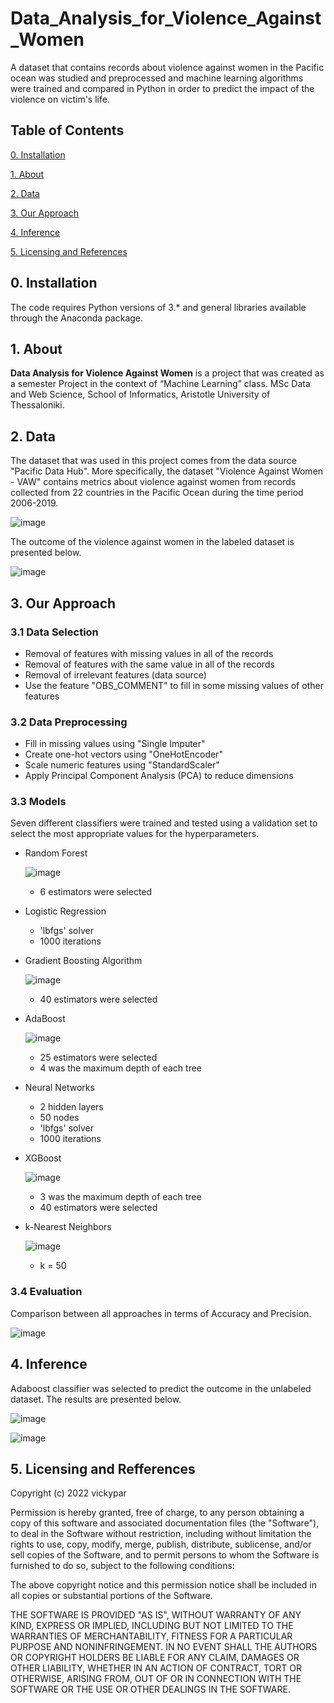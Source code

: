 # Data_Analysis_for_Violence_Against_Women
A dataset that contains records about violence against women in the Pacific ocean was studied and preprocessed and machine learning algorithms were trained and compared in Python in order to predict the impact of the violence on victim's life.

## Table of Contents

[0. Installation](https://github.com/vickypar/Data_Analysis_for_Violence_Against_Women#0-installation)

[1. About](https://github.com/vickypar/Data_Analysis_for_Violence_Against_Women#1-about)

[2. Data](https://github.com/vickypar/Data_Analysis_for_Violence_Against_Women#2-data)

[3. Our Approach](https://github.com/vickypar/Data_Analysis_for_Violence_Against_Women#3-our-approach)

[4. Inference](https://github.com/vickypar/Data_Analysis_for_Violence_Against_Women#4-inference)

[5. Licensing and References](https://github.com/vickypar/Data_Analysis_for_Violence_Against_Womenn#6-licensing-and-references)


## 0. Installation 

The code requires Python versions of 3.* and general libraries available through the Anaconda package.

## 1. About

**Data Analysis for Violence Against Women** is a project that was created as a semester Project in the context of “Machine Learning” class.
MSc Data and Web Science, School of Informatics, Aristotle University of Thessaloniki.


## 2. Data

The dataset that was used in this project comes from the data source "Pacific Data Hub". More specifically, the dataset "Violence Against Women - VAW" contains metrics about violence against women from records collected from 22 countries in the Pacific Ocean during the time period 2006-2019.

![image](https://user-images.githubusercontent.com/95586847/179351013-02f04033-b5a7-459a-8918-bbdd12772796.png)

The outcome of the violence against women in the labeled dataset is presented below.

![image](https://user-images.githubusercontent.com/95586847/179354455-fe31af33-e03b-409b-aacb-c26861525990.png)

## 3. Our Approach

### 3.1 Data Selection
- Removal of features with missing values in all of the records
- Removal of features with the same value in all of the records
- Removal of irrelevant features (data source)
- Use the feature "OBS_COMMENT" to fill in some missing values of other features

### 3.2 Data Preprocessing
- Fill in missing values using "Single Imputer"
- Create one-hot vectors using "OneHotEncoder"
- Scale numeric features using "StandardScaler"
- Apply Principal Component Analysis (PCA) to reduce dimensions

### 3.3 Models
Seven different classifiers were trained and tested using a validation set to select the most appropriate values for the hyperparameters.

- Random Forest

  ![image](https://user-images.githubusercontent.com/95586847/179354749-ea6db5e8-a8dc-4300-8dbd-cd6949246fc2.png)
  - 6 estimators were selected
- Logistic Regression
  - 'lbfgs' solver
  - 1000 iterations
- Gradient Boosting Algorithm

  ![image](https://user-images.githubusercontent.com/95586847/179354760-d53f92a7-784b-4155-ad5a-1e73c952ff3c.png)
  - 40 estimators were selected

- AdaBoost

  ![image](https://user-images.githubusercontent.com/95586847/179354801-1939e4ed-f2a6-41bf-b110-9e1f751c1fc6.png)
  - 25 estimators were selected
  - 4 was the maximum depth of each tree
- Neural Networks
  - 2 hidden layers
  - 50 nodes
  - 'lbfgs' solver
  - 1000 iterations
- XGBoost

  ![image](https://user-images.githubusercontent.com/95586847/179354895-f4af5849-053d-4154-adb3-90a84d3a18aa.png)
  - 3 was the maximum depth of each tree
  - 40 estimators were selected
- k-Nearest Neighbors

  ![image](https://user-images.githubusercontent.com/95586847/179354942-f49bdc03-63a3-4b5c-a17a-d943fa1863e4.png)
  - k = 50

### 3.4 Evaluation
Comparison between all approaches in terms of Accuracy and Precision. 

![image](https://user-images.githubusercontent.com/95586847/179354716-1dffe114-58cc-45d6-bd76-4ae4e6dc8a7e.png)

## 4. Inference
Adaboost classifier was selected to predict the outcome in the unlabeled dataset. The results are presented below.

![image](https://user-images.githubusercontent.com/95586847/179354976-1206aa20-6b4d-41a7-89d0-d3036276caa9.png)

![image](https://user-images.githubusercontent.com/95586847/179354981-223ea7ac-13ec-4d5c-a268-017d0b49bf72.png)

## 5. Licensing and Refferences

Copyright (c) 2022 vickypar

Permission is hereby granted, free of charge, to any person obtaining a copy
of this software and associated documentation files (the "Software"), to deal
in the Software without restriction, including without limitation the rights
to use, copy, modify, merge, publish, distribute, sublicense, and/or sell
copies of the Software, and to permit persons to whom the Software is
furnished to do so, subject to the following conditions:

The above copyright notice and this permission notice shall be included in all
copies or substantial portions of the Software.

THE SOFTWARE IS PROVIDED "AS IS", WITHOUT WARRANTY OF ANY KIND, EXPRESS OR
IMPLIED, INCLUDING BUT NOT LIMITED TO THE WARRANTIES OF MERCHANTABILITY,
FITNESS FOR A PARTICULAR PURPOSE AND NONINFRINGEMENT. IN NO EVENT SHALL THE
AUTHORS OR COPYRIGHT HOLDERS BE LIABLE FOR ANY CLAIM, DAMAGES OR OTHER
LIABILITY, WHETHER IN AN ACTION OF CONTRACT, TORT OR OTHERWISE, ARISING FROM,
OUT OF OR IN CONNECTION WITH THE SOFTWARE OR THE USE OR OTHER DEALINGS IN THE
SOFTWARE.

